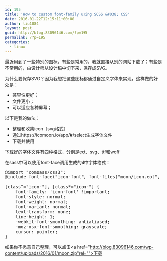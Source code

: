 ```yaml
---
id: 195
title: 'How to custom font-family using SCSS &#038; CSS'
date: 2016-01-22T12:15:11+00:00
author: liu1084
layout: post
guid: http://blog.83096146.com/?p=195
permalink: /?p=195
categories:
  - linux
---
```

最近用到了一些特别的图标，有些是常用的，我就直接从别的网站下载了；有些是不常用的，由设计师从设计稿中切下来，保存成SVG。
  
为什么要保存SVG？因为我想把这些图标都通过自定义字体来实现，这样做的好处是：

  * 兼容性更好；
  * 文件更小；
  * 可以适应各种屏幕；

以下是我的做法：

  * 整理和收集icon（svg格式）
  * 通过https://icomoon.io/app/#/select生成字体文件
  * 下载并使用

下载好的字体文件有四种格式，分别是eot、svg、ttf和woff

在sass中可以使用font-face调用生成的4中字体格式：

<pre>@import "compass/css3";
@include font-face("icon-font", font-files("moon/icon.eot", "moon/icon.svg", "moon/icon.ttf", "moon/icon.woff"));

[class^="icon-"], [class*="icon-"] {
	font-family: 'icon-font' !important;
	font-style: normal;
	font-weight: normal;
	font-variant: normal;
	text-transform: none;
	line-height: 1;
	-webkit-font-smoothing: antialiased;
	-moz-osx-font-smoothing: grayscale;
	cursor: pointer;
}
</pre>

如果你不愿意自己整理，可以点击<a href="http://blog.83096146.com/wp-content/uploads/2016/01/moon.zip"rel="">下载</a>